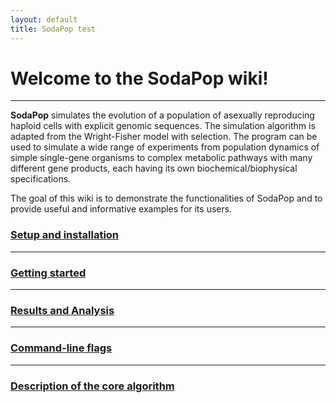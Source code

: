 ```yaml
---
layout: default
title: SodaPop test
---
```


# Welcome to the SodaPop wiki!

***

 **SodaPop** simulates the evolution of a population of asexually reproducing haploid cells with explicit genomic sequences. The simulation algorithm is adapted from the Wright-Fisher model with selection. The program can be used to simulate a wide range of experiments from population dynamics of simple single-gene organisms to complex metabolic pathways with many different gene products, each having its own biochemical/biophysical specifications.

The goal of this wiki is to demonstrate the functionalities of SodaPop and to provide useful and informative examples for its users.


### [Setup and installation](2017-09-05-Setup-and-installation.md)

***

### [Getting started](2017-09-05-Running-a-basic-simulation.md)

***

### [Results and Analysis](2017-09-05-Results-and-analysis.md)    

***

### [Command-line flags](2017-09-05-Command-line-flags.md)

***

### [Description of the core algorithm](2017-09-05-Description-of-the-core-algorithm.md)
